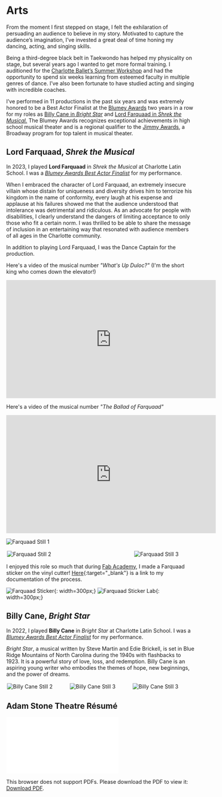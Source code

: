 # Arts

From the moment I first stepped on stage, I felt the exhilaration of persuading an audience to believe in my story. Motivated to capture the audience’s imagination, I’ve invested a great deal of time honing my dancing, acting, and singing skills. 

Being a third-degree black belt in Taekwondo has helped my physicality on stage, but several years ago I wanted to get more formal training. I auditioned for the [Charlotte Ballet’s Summer Workshop](https://charlotteballet.org/) and had the opportunity to spend six weeks learning from esteemed faculty in multiple genres of dance. I’ve also been fortunate to have studied acting and singing with incredible coaches. 

I’ve performed in 11 productions in the past six years and was extremely honored to be a Best Actor Finalist at the [Blumey Awards](https://www.blumenthalarts.org/blumey-awards) two years in a row for my roles as [Billy Cane in *Bright Star*](#billy-cane-bright-star) and [Lord Farquaad in *Shrek the Musical.*](#lord-farquaad-shrek-the-musical) The Blumey Awards recognizes exceptional achievements in high school musical theater and is a regional qualifier to the [Jimmy Awards](https://www.jimmyawards.com/), a Broadway program for top talent in musical theater.

## Lord Farquaad, *Shrek the Musical*

In 2023, I played **Lord Farquaad** in *Shrek the Musical* at Charlotte Latin School. I was a [*Blumey Awards Best Actor Finalist*](https://www.blumenthalarts.org/assets/doc/2023-Blumey-Nominees-and-Finalists-dc56d4a6fb.pdf#page=3) for my performance.

When I embraced the character of Lord Farquaad, an extremely insecure villain whose distain for uniqueness and diversity drives him to terrorize his kingdom in the name of conformity, every laugh at his expense and applause at his failures showed me that the audience understood that intolerance was detrimental and ridiculous. As an advocate for people with disabilities, I clearly understand the dangers of limiting acceptance to only those who fit a certain norm. I was thrilled to be able to share the message of inclusion in an entertaining way that resonated with audience members of all ages in the Charlotte community.

In addition to playing Lord Farquaad, I was the Dance Captain for the production.

Here's a video of the musical number *"What's Up Duloc?"* (I'm the short king who comes down the elevator!)

<iframe width="560" height="315" src="https://www.youtube.com/embed/dV7Y7Av7lR0?si=AIf-I3UGVPnoOXSs&hd=1" title="YouTube video player" frameborder="0" allow="accelerometer; autoplay; clipboard-write; encrypted-media; gyroscope; picture-in-picture; web-share" allowfullscreen></iframe>

Here's a video of the musical number *"The Ballad of Farquaad"*

<iframe width="560" height="315" src="https://www.youtube.com/embed/lRGHWJbHD0k?si=i8uLEoHSsgQpNkBx&hd=1" title="YouTube video player" frameborder="0" allow="accelerometer; autoplay; clipboard-write; encrypted-media; gyroscope; picture-in-picture; web-share" allowfullscreen></iframe>

![Farquaad Still 1](../assets/images/arts/farquaad/farquaad-still-1.png)

<div style="display:flex;">
<div style="flex:1.40456182473; margin:2px;">
<img alt="Farquaad Still 2" src="../assets/images/arts/farquaad/farquaad-still-2.jpg" >
</div>
<div style="flex:0.66658653846;margin:2px;">
<img alt="Farquaad Still 3" src="../../assets/images/arts/farquaad/farquaad-still-3.jpg">
</div>
</div>

I enjoyed this role so much that during [Fab Academy](../stem/disability-forewarning-system/index.md), I made a Farquaad sticker on the vinyl cutter! [Here](https://fabacademy.org/2023/labs/charlotte/students/adam-stone/lessons/week3/vinyl-cutting/#lord-farquaad){:target="_blank"} is a link to my documentation of the process.

![Farquaad Sticker](../assets/images/arts/farquaad/farquaad-sticker.jpg){: width=300px;}
![Farquaad Sticker Lab](../assets/images/arts/farquaad/farquaad-sticker-lab.jpg){: width=300px;}

## Billy Cane, *Bright Star*

In 2022, I played **Billy Cane** in *Bright Star* at Charlotte Latin School. I was a [*Blumey Awards Best Actor Finalist*](https://www.blumenthalarts.org/assets/doc/2022-Blumey-Awards-Finalists-2242ca9e68.pdf#page=3) for my performance.

*Bright Star*, a musical written by Steve Martin and Edie Brickell, is set in Blue Ridge Mountains of North Carolina during the 1940s with flashbacks to 1923. It is a powerful story of love, loss, and redemption. Billy Cane is an aspiring young writer who embodies the themes of hope, new beginnings, and the power of dreams. 

<div style="display:flex;">
    <div style="flex:0.66666666666; margin:2px;">
        <img alt="Billy Cane Still 2" src="../assets/images/arts/billy-cane/rbilly-still-3.jpg" >
    </div>
    <div style="flex:0.66666666666;margin:2px;">
        <img alt="Billy Cane Still 3" src="../../assets/images/arts/billy-cane/rbilly-still-1.jpg">
    </div>
    <div style="flex:0.66666666666;margin:2px;">
        <img alt="Billy Cane Still 3" src="../../assets/images/arts/billy-cane/rbilly-still-2.jpg">
    </div>
</div>

## Adam Stone Theatre Résumé

<object data="../assets/other/resume.pdf" type="application/pdf" width="700px" height="700px">
    <embed src="../assets/other/resume.pdf">
        <p>This browser does not support PDFs. Please download the PDF to view it: <a href="../assets/other/resume.pdf">Download PDF</a>.</p>
    </embed>
</object>